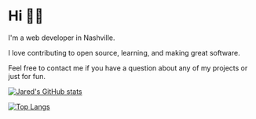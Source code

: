 # Hi 👨‍💻

I'm a web developer in Nashville. 

I love contributing to open source, learning, and making great software.

Feel free to contact me if you have a question about any of my projects or just for fun.

[![Jared's GitHub stats](https://github-readme-stats.vercel.app/api?username=jmbeach)](https://github.com/anuraghazra/github-readme-stats)

[![Top Langs](https://github-readme-stats.vercel.app/api/top-langs/?username=jmbeach&hide=html)](https://github.com/anuraghazra/github-readme-stats)